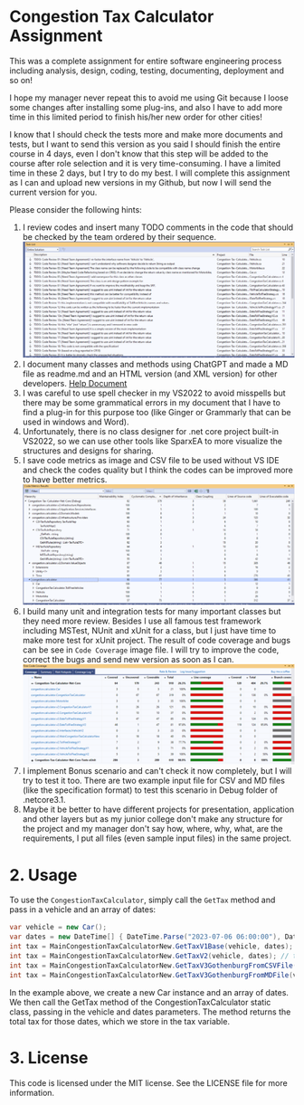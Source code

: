 ﻿# Congestion Tax Calculator Assignment
This was a complete assignment for entire software engineering process including analysis, design, coding, testing, documenting, deployment and so on!

I hope my manager never repeat this to avoid me using Git because I loose some changes after installing some plug-ins, and also I have to add more time in this limited period to finish his/her new order for other cities!

I know that I should check the tests more and make more documents and tests, but I want to send this version as you said I should finish the entire course in 4 days, even I don't know that this step will be added to the course after role selection and it is very time-consuming. I have a limited time in these 2 days, but I try to do my best. I will complete this assignment as I can and upload new versions in my Github, but now I will send the current version for you.

Please consider the following hints:
1. I review codes and insert many TODO comments in the code that should be checked by the team ordered by their sequence.
![Tasks List](./Tasks%20List.png "Tasks List")
2. I document many classes and methods using ChatGPT and made a MD file as readme.md and an HTML version (and XML version) for other developers.
[Help Document](./Readme-HelpDocument.md)
3. I was careful to use spell checker in my VS2022 to avoid misspells but there may be some grammatical errors in my document that I have to find a plug-in for this purpose too (like Ginger or Grammarly that can be used in windows and Word).
4. Unfortunately, there is no class designer for .net core project built-in VS2022, so we can use other tools like SparxEA to more visualize the structures and designs for sharing. 
5. I save code metrics as image and CSV file to be used without VS IDE and check the codes quality but I think the codes can be improved more to have better metrics.
![Code Metrics](./Code%20Metrics.png "Code Metrics")
6. I build many unit and integration tests for many important classes but they need more review. Besides I use all famous test framework including MSTest, NUnit and xUnit for a class, but I just have time to make more test for xUnit project. The result of code coverage and bugs can be see in `Code Coverage` image file. I will try to improve the code, correct the bugs and send new version as soon as I can.
![Code Coverage](./Code%20Coverage.png "Code Coverage")
7. I implement Bonus scenario and can't check it now completely, but I will try to test it too. There are two example input file for CSV and MD files (like the specification format) to test this scenario in Debug folder of .netcore3.1.
8. Maybe it be better to have different projects for presentation, application and other layers but as my junior college don't make any structure for the project and my manager don't say how, where, why, what, are the requirements, I put all files (even sample input files) in the same project.

# 2. Usage

To use the `CongestionTaxCalculator`, simply call the `GetTax` method and pass in a vehicle and an array of dates:

```csharp
var vehicle = new Car();
var dates = new DateTime[] { DateTime.Parse("2023-07-06 06:00:00"), DateTime.Parse("2023-07-06 07:30:00") };
int tax = MainCongestionTaxCalculatorNew.GetTaxV1Base(vehicle, dates);
int tax = MainCongestionTaxCalculatorNew.GetTaxV2(vehicle, dates); // this version is after doing code reviews
int tax = MainCongestionTaxCalculatorNew.GetTaxV3GothenburgFromCSVFile(vehicle, dates); // this version is improved version of V2 after adding Bonus Scenario
int tax = MainCongestionTaxCalculatorNew.GetTaxV3GothenburgFromMDFile(vehicle, dates); // this version is improved version of V2 after adding Bonus Scenario

```

In the example above, we create a new Car instance and an array of dates. We then call the GetTax method of the CongestionTaxCalculator static class, passing in the vehicle and dates parameters. The method returns the total tax for those dates, which we store in the tax variable.

# 3. License
This code is licensed under the MIT license. See the LICENSE file for more information.
